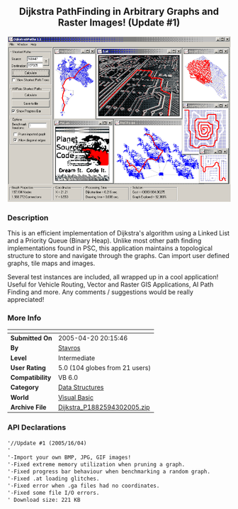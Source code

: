 ﻿<div align="center">

## Dijkstra PathFinding in Arbitrary Graphs and Raster Images\! \(Update \#1\)

<img src="PIC2005415174699927.gif">
</div>

### Description

This is an efficient implementation of Dijkstra's algorithm using a Linked List and a Priority Queue (Binary Heap). Unlike most other path finding implementations found in PSC, this application maintains a topological structure to store and navigate through the graphs. Can import user defined graphs, tile maps and images.

Several test instances are included, all wrapped up in a cool application! Useful for Vehicle Routing, Vector and Raster GIS Applications, AI Path Finding and more. Any comments / suggestions would be really appreciated!
 
### More Info
 


<span>             |<span>
---                |---
**Submitted On**   |2005-04-20 20:15:46
**By**             |[ Stavros](https://github.com/Planet-Source-Code/PSCIndex/blob/master/ByAuthor/stavros.md)
**Level**          |Intermediate
**User Rating**    |5.0 (104 globes from 21 users)
**Compatibility**  |VB 6\.0
**Category**       |[Data Structures](https://github.com/Planet-Source-Code/PSCIndex/blob/master/ByCategory/data-structures__1-33.md)
**World**          |[Visual Basic](https://github.com/Planet-Source-Code/PSCIndex/blob/master/ByWorld/visual-basic.md)
**Archive File**   |[Dijkstra\_P1882594302005\.zip](https://github.com/Planet-Source-Code/stavros-dijkstra-pathfinding-in-arbitrary-graphs-and-raster-images-update-1__1-59974/archive/master.zip)

### API Declarations

```
'//Update #1 (2005/16/04)
'
'-Import your own BMP, JPG, GIF images!
'-Fixed extreme memory utilization when pruning a graph.
'-Fixed progress bar behaviour when benchmarking a random graph.
'-Fixed .at loading glitches.
'-Fixed error when .ga files had no coordinates.
'-Fixed some file I/O errors.
' Download size: 221 KB
```





